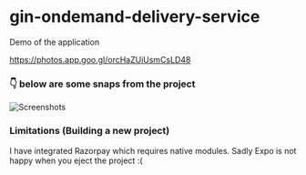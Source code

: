 # gin-ondemand-delivery-service

Demo of the application

https://photos.app.goo.gl/orcHaZUiUsmCsLD48

### 👇 below are some snaps from the project
![Screenshots](https://swiggy-images.s3.ap-south-1.amazonaws.com/gin-delivery.png)


### Limitations (Building a new project)

I have integrated Razorpay which requires native modules. Sadly Expo is not happy when you eject the project :(

